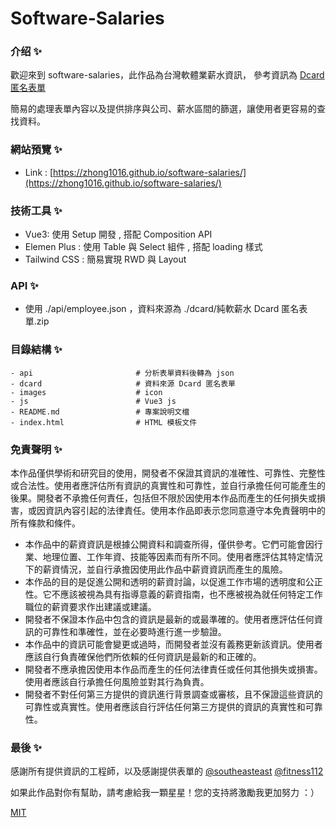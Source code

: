 # Software-Salaries

### 介绍 ✨

歡迎來到 software-salaries，此作品為台灣軟體業薪水資訊，
參考資訊為 [Dcard 匿名表單](https://docs.google.com/spreadsheets/d/1GMYKVBxRlMv6oNVNzpXYoLUSyT8ZnLEjGcRbn0b4KsA/edit#gid=788239997)

簡易的處理表單內容以及提供排序與公司、薪水區間的篩選，讓使用者更容易的查找資料。

### 網站預覽 ✨

- Link : [https://zhong1016.github.io/software-salaries/](https://zhong1016.github.io/software-salaries/)

### 技術工具 ✨

- Vue3: 使用 Setup 開發 , 搭配 Composition API
- Elemen Plus : 使用 Table 與 Select 組件 , 搭配 loading 樣式
- Tailwind CSS : 簡易實現 RWD 與 Layout

### API ✨

- 使用 ./api/employee.json ，資料來源為 ./dcard/純軟薪水 Dcard 匿名表單.zip

### 目錄結構 ✨

```text
- api                       # 分析表單資料後轉為 json
- dcard                     # 資料來源 Dcard 匿名表單
- images                    # icon
- js                        # Vue3 js
- README.md                 # 專案說明文檔
- index.html                # HTML 模板文件
```

### 免責聲明 ✨

本作品僅供學術和研究目的使用，開發者不保證其資訊的准確性、可靠性、完整性或合法性。使用者應評估所有資訊的真實性和可靠性，並自行承擔任何可能產生的後果。開發者不承擔任何責任，包括但不限於因使用本作品而產生的任何損失或損害，或因資訊內容引起的法律責任。使用本作品即表示您同意遵守本免責聲明中的所有條款和條件。

- 本作品中的薪資資訊是根據公開資料和調查所得，僅供參考。它們可能會因行業、地理位置、工作年資、技能等因素而有所不同。使用者應評估其特定情況下的薪資情況，並自行承擔因使用此作品中薪資資訊而產生的風險。
- 本作品的目的是促進公開和透明的薪資討論，以促進工作市場的透明度和公正性。它不應該被視為具有指導意義的薪資指南，也不應被視為就任何特定工作職位的薪資要求作出建議或建議。
- 開發者不保證本作品中包含的資訊是最新的或最準確的。使用者應評估任何資訊的可靠性和準確性，並在必要時進行進一步驗證。
- 本作品中的資訊可能會變更或過時，而開發者並沒有義務更新該資訊。使用者應該自行負責確保他們所依賴的任何資訊是最新的和正確的。
- 開發者不應承擔因使用本作品而產生的任何法律責任或任何其他損失或損害。使用者應該自行承擔任何風險並對其行為負責。
- 開發者不對任何第三方提供的資訊進行背景調查或審核，且不保證這些資訊的可靠性或真實性。使用者應該自行評估任何第三方提供的資訊的真實性和可靠性。

### 最後 ✨

感謝所有提供資訊的工程師，以及感謝提供表單的 [@southeasteast](https://www.dcard.tw/@southeasteast) [@fitness112](https://www.dcard.tw/@fitness112)

如果此作品對你有幫助，請考慮給我一顆星星！您的支持將激勵我更加努力 ：）

[MIT](./LICENSE)
